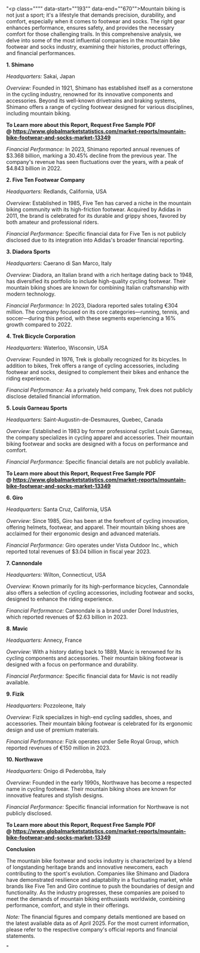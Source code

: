 "<p class="""" data-start=""193"" data-end=""670"">Mountain biking is not just a sport; it's a lifestyle that demands precision, durability, and comfort, especially when it comes to footwear and socks. The right gear enhances performance, ensures safety, and provides the necessary comfort for those challenging trails. In this comprehensive analysis, we delve into some of the most influential companies in the mountain bike footwear and socks industry, examining their histories, product offerings, and financial performances.</p>
<p class="""" data-start=""672"" data-end=""686""><strong data-start=""672"" data-end=""686"">1. Shimano</strong></p>
<p class="""" data-start=""688"" data-end=""785""><em data-start=""688"" data-end=""703"">Headquarters:</em> <span class=""relative -mx-px my-[-0.2rem] rounded-sm px-px py-[0.2rem]"">Sakai, Japan</span></p>
<p class="""" data-start=""787"" data-end=""880""><em data-start=""787"" data-end=""798"">Overview:</em> <span class=""relative -mx-px my-[-0.2rem] rounded-sm px-px py-[0.2rem]"">Founded in 1921, Shimano has established itself as a cornerstone in the cycling industry, renowned for its innovative components and accessories. Beyond its well-known drivetrains and braking systems, Shimano offers a range of cycling footwear designed for various disciplines, including mountain biking.</span></p>
<p class="""" data-start=""787"" data-end=""880""><strong>To Learn more about this Report, Request Free Sample PDF @&nbsp;<a href=""https://www.globalmarketstatistics.com/market-reports/mountain-bike-footwear-and-socks-market-13349"">https://www.globalmarketstatistics.com/market-reports/mountain-bike-footwear-and-socks-market-13349</a></strong></p>
<p class="""" data-start=""882"" data-end=""1028""><em data-start=""882"" data-end=""906"">Financial Performance:</em> <span class=""relative -mx-px my-[-0.2rem] rounded-sm px-px py-[0.2rem]"">In 2023, Shimano reported annual revenues of $3.368 billion, marking a 30.45% decline from the previous year. The company's revenue has seen fluctuations over the years, with a peak of $4.843 billion in 2022.</span></p>
<p class="""" data-start=""1030"" data-end=""1062""><strong data-start=""1030"" data-end=""1062"">2. Five Ten Footwear Company</strong></p>
<p class="""" data-start=""1064"" data-end=""1165""><em data-start=""1064"" data-end=""1079"">Headquarters:</em> <span class=""relative -mx-px my-[-0.2rem] rounded-sm px-px py-[0.2rem]"">Redlands, California, USA</span></p>
<p class="""" data-start=""1167"" data-end=""1264""><em data-start=""1167"" data-end=""1178"">Overview:</em> <span class=""relative -mx-px my-[-0.2rem] rounded-sm px-px py-[0.2rem]"">Established in 1985, Five Ten has carved a niche in the mountain biking community with its high-friction footwear. Acquired by Adidas in 2011, the brand is celebrated for its durable and grippy shoes, favored by both amateur and professional riders.</span></p>
<p class="""" data-start=""1266"" data-end=""1376""><em data-start=""1266"" data-end=""1290"">Financial Performance:</em> <span class=""relative -mx-px my-[-0.2rem] rounded-sm px-px py-[0.2rem]"">Specific financial data for Five Ten is not publicly disclosed due to its integration into Adidas's broader financial reporting.</span></p>
<p class="""" data-start=""1378"" data-end=""1399""><strong data-start=""1378"" data-end=""1399"">3. Diadora Sports</strong></p>
<p class="""" data-start=""1401"" data-end=""1502""><em data-start=""1401"" data-end=""1416"">Headquarters:</em> <span class=""relative -mx-px my-[-0.2rem] rounded-sm px-px py-[0.2rem]"">Caerano di San Marco, Italy</span></p>
<p class="""" data-start=""1504"" data-end=""1601""><em data-start=""1504"" data-end=""1515"">Overview:</em> <span class=""relative -mx-px my-[-0.2rem] rounded-sm px-px py-[0.2rem]"">Diadora, an Italian brand with a rich heritage dating back to 1948, has diversified its portfolio to include high-quality cycling footwear. Their mountain biking shoes are known for combining Italian craftsmanship with modern technology.</span></p>
<p class="""" data-start=""1603"" data-end=""1753""><em data-start=""1603"" data-end=""1627"">Financial Performance:</em> <span class=""relative -mx-px my-[-0.2rem] rounded-sm px-px py-[0.2rem]"">In 2023, Diadora reported sales totaling &euro;304 million. The company focused on its core categories&mdash;running, tennis, and soccer&mdash;during this period, with these segments experiencing a 16% growth compared to 2022.</span></p>
<p class="""" data-start=""1755"" data-end=""1786""><strong data-start=""1755"" data-end=""1786"">4. Trek Bicycle Corporation</strong></p>
<p class="""" data-start=""1788"" data-end=""1889""><em data-start=""1788"" data-end=""1803"">Headquarters:</em> <span class=""relative -mx-px my-[-0.2rem] rounded-sm px-px py-[0.2rem]"">Waterloo, Wisconsin, USA</span></p>
<p class="""" data-start=""1891"" data-end=""1988""><em data-start=""1891"" data-end=""1902"">Overview:</em> <span class=""relative -mx-px my-[-0.2rem] rounded-sm px-px py-[0.2rem]"">Founded in 1976, Trek is globally recognized for its bicycles. In addition to bikes, Trek offers a range of cycling accessories, including footwear and socks, designed to complement their bikes and enhance the riding experience.</span></p>
<p class="""" data-start=""1990"" data-end=""2100""><em data-start=""1990"" data-end=""2014"">Financial Performance:</em> <span class=""relative -mx-px my-[-0.2rem] rounded-sm px-px py-[0.2rem]"">As a privately held company, Trek does not publicly disclose detailed financial information.</span></p>
<p class="""" data-start=""2102"" data-end=""2129""><strong data-start=""2102"" data-end=""2129"">5. Louis Garneau Sports</strong></p>
<p class="""" data-start=""2131"" data-end=""2232""><em data-start=""2131"" data-end=""2146"">Headquarters:</em> <span class=""relative -mx-px my-[-0.2rem] rounded-sm px-px py-[0.2rem]"">Saint-Augustin-de-Desmaures, Quebec, Canada</span></p>
<p class="""" data-start=""2234"" data-end=""2331""><em data-start=""2234"" data-end=""2245"">Overview:</em> <span class=""relative -mx-px my-[-0.2rem] rounded-sm px-px py-[0.2rem]"">Established in 1983 by former professional cyclist Louis Garneau, the company specializes in cycling apparel and accessories. Their mountain biking footwear and socks are designed with a focus on performance and comfort.</span></p>
<p class="""" data-start=""2333"" data-end=""2443""><em data-start=""2333"" data-end=""2357"">Financial Performance:</em> <span class=""relative -mx-px my-[-0.2rem] rounded-sm px-px py-[0.2rem]"">Specific financial details are not publicly available.</span></p>
<p class="""" data-start=""2333"" data-end=""2443""><strong>To Learn more about this Report, Request Free Sample PDF @&nbsp;<a href=""https://www.globalmarketstatistics.com/market-reports/mountain-bike-footwear-and-socks-market-13349"">https://www.globalmarketstatistics.com/market-reports/mountain-bike-footwear-and-socks-market-13349</a></strong></p>
<p class="""" data-start=""2445"" data-end=""2456""><strong data-start=""2445"" data-end=""2456"">6. Giro</strong></p>
<p class="""" data-start=""2458"" data-end=""2559""><em data-start=""2458"" data-end=""2473"">Headquarters:</em> <span class=""relative -mx-px my-[-0.2rem] rounded-sm px-px py-[0.2rem]"">Santa Cruz, California, USA</span></p>
<p class="""" data-start=""2561"" data-end=""2658""><em data-start=""2561"" data-end=""2572"">Overview:</em> <span class=""relative -mx-px my-[-0.2rem] rounded-sm px-px py-[0.2rem]"">Since 1985, Giro has been at the forefront of cycling innovation, offering helmets, footwear, and apparel. Their mountain biking shoes are acclaimed for their ergonomic design and advanced materials.</span></p>
<p class="""" data-start=""2660"" data-end=""2770""><em data-start=""2660"" data-end=""2684"">Financial Performance:</em> <span class=""relative -mx-px my-[-0.2rem] rounded-sm px-px py-[0.2rem]"">Giro operates under Vista Outdoor Inc., which reported total revenues of $3.04 billion in fiscal year 2023.</span></p>
<p class="""" data-start=""2772"" data-end=""2789""><strong data-start=""2772"" data-end=""2789"">7. Cannondale</strong></p>
<p class="""" data-start=""2791"" data-end=""2892""><em data-start=""2791"" data-end=""2806"">Headquarters:</em> <span class=""relative -mx-px my-[-0.2rem] rounded-sm px-px py-[0.2rem]"">Wilton, Connecticut, USA</span></p>
<p class="""" data-start=""2894"" data-end=""2991""><em data-start=""2894"" data-end=""2905"">Overview:</em> <span class=""relative -mx-px my-[-0.2rem] rounded-sm px-px py-[0.2rem]"">Known primarily for its high-performance bicycles, Cannondale also offers a selection of cycling accessories, including footwear and socks, designed to enhance the riding experience.</span></p>
<p class="""" data-start=""2993"" data-end=""3103""><em data-start=""2993"" data-end=""3017"">Financial Performance:</em> <span class=""relative -mx-px my-[-0.2rem] rounded-sm px-px py-[0.2rem]"">Cannondale is a brand under Dorel Industries, which reported revenues of $2.63 billion in 2023.</span></p>
<p class="""" data-start=""3105"" data-end=""3117""><strong data-start=""3105"" data-end=""3117"">8. Mavic</strong></p>
<p class="""" data-start=""3119"" data-end=""3220""><em data-start=""3119"" data-end=""3134"">Headquarters:</em> <span class=""relative -mx-px my-[-0.2rem] rounded-sm px-px py-[0.2rem]"">Annecy, France</span></p>
<p class="""" data-start=""3222"" data-end=""3319""><em data-start=""3222"" data-end=""3233"">Overview:</em> <span class=""relative -mx-px my-[-0.2rem] rounded-sm px-px py-[0.2rem]"">With a history dating back to 1889, Mavic is renowned for its cycling components and accessories. Their mountain biking footwear is designed with a focus on performance and durability.</span></p>
<p class="""" data-start=""3321"" data-end=""3431""><em data-start=""3321"" data-end=""3345"">Financial Performance:</em> <span class=""relative -mx-px my-[-0.2rem] rounded-sm px-px py-[0.2rem]"">Specific financial data for Mavic is not readily available.</span></p>
<p class="""" data-start=""3433"" data-end=""3445""><strong data-start=""3433"" data-end=""3445"">9. Fizik</strong></p>
<p class="""" data-start=""3447"" data-end=""3548""><em data-start=""3447"" data-end=""3462"">Headquarters:</em> <span class=""relative -mx-px my-[-0.2rem] rounded-sm px-px py-[0.2rem]"">Pozzoleone, Italy</span></p>
<p class="""" data-start=""3550"" data-end=""3647""><em data-start=""3550"" data-end=""3561"">Overview:</em> <span class=""relative -mx-px my-[-0.2rem] rounded-sm px-px py-[0.2rem]"">Fizik specializes in high-end cycling saddles, shoes, and accessories. Their mountain biking footwear is celebrated for its ergonomic design and use of premium materials.</span></p>
<p class="""" data-start=""3649"" data-end=""3759""><em data-start=""3649"" data-end=""3673"">Financial Performance:</em> <span class=""relative -mx-px my-[-0.2rem] rounded-sm px-px py-[0.2rem]"">Fizik operates under Selle Royal Group, which reported revenues of &euro;150 million in 2023.</span></p>
<p class="""" data-start=""3761"" data-end=""3778""><strong data-start=""3761"" data-end=""3778"">10. Northwave</strong></p>
<p class="""" data-start=""3780"" data-end=""3881""><em data-start=""3780"" data-end=""3795"">Headquarters:</em> <span class=""relative -mx-px my-[-0.2rem] rounded-sm px-px py-[0.2rem]"">Onigo di Pederobba, Italy</span></p>
<p class="""" data-start=""3883"" data-end=""3980""><em data-start=""3883"" data-end=""3894"">Overview:</em> <span class=""relative -mx-px my-[-0.2rem] rounded-sm px-px py-[0.2rem]"">Founded in the early 1990s, Northwave has become a respected name in cycling footwear. Their mountain biking shoes are known for innovative features and stylish designs.</span></p>
<p class="""" data-start=""3982"" data-end=""4092""><em data-start=""3982"" data-end=""4006"">Financial Performance:</em> <span class=""relative -mx-px my-[-0.2rem] rounded-sm px-px py-[0.2rem]"">Specific financial information for Northwave is not publicly disclosed.</span></p>
<p class="""" data-start=""3982"" data-end=""4092""><strong>To Learn more about this Report, Request Free Sample PDF @&nbsp;<a href=""https://www.globalmarketstatistics.com/market-reports/mountain-bike-footwear-and-socks-market-13349"">https://www.globalmarketstatistics.com/market-reports/mountain-bike-footwear-and-socks-market-13349</a></strong></p>
<p class="""" data-start=""4094"" data-end=""4108""><strong data-start=""4094"" data-end=""4108"">Conclusion</strong></p>
<p class="""" data-start=""4110"" data-end=""4667"">The mountain bike footwear and socks industry is characterized by a blend of longstanding heritage brands and innovative newcomers, each contributing to the sport's evolution. Companies like Shimano and Diadora have demonstrated resilience and adaptability in a fluctuating market, while brands like Five Ten and Giro continue to push the boundaries of design and functionality. As the industry progresses, these companies are poised to meet the demands of mountain biking enthusiasts worldwide, combining performance, comfort, and style in their offerings.</p>
<p class="""" data-start=""4669"" data-end=""4762""><em data-start=""4669"" data-end=""4676"">Note:</em> <span class=""relative -mx-px my-[-0.2rem] rounded-sm px-px py-[0.2rem]"">The financial figures and company details mentioned are based on the latest available data as of April 2025. For the most current information, please refer to the respective company's official reports and financial statements.</span></p>"
